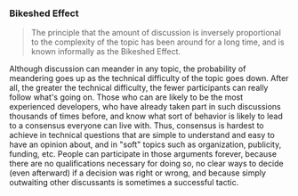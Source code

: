 ### Bikeshed Effect

> The principle that the amount of discussion is inversely proportional to the complexity of the topic has been around for a long time, and is known informally as the Bikeshed Effect.

Although discussion can meander in any topic, the probability of meandering goes up as the technical difficulty of the topic goes down. After all, the greater the technical difficulty, the fewer participants can really follow what's going on. Those who can are likely to be the most experienced developers, who have already taken part in such discussions thousands of times before, and know what sort of behavior is likely to lead to a consensus everyone can live with.
Thus, consensus is hardest to achieve in technical questions that are simple to understand and easy to have an opinion about, and in "soft" topics such as organization, publicity, funding, etc. People can participate in those arguments forever, because there are no qualifications necessary for doing so, no clear ways to decide (even afterward) if a decision was right or wrong, and because simply outwaiting other discussants is sometimes a successful tactic.

